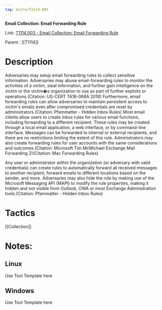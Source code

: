 ```yaml
---
tag: mitre/T1114.003
---
```


**Email Collection: Email Forwarding Rule**

Link: [T1114.003 - Email Collection: Email Forwarding Rule](https://attack.mitre.org/techniques/T1114/003)

Parent : [[T1114]]


# Description

Adversaries may setup email forwarding rules to collect sensitive information. Adversaries may abuse email-forwarding rules to monitor the activities of a victim, steal information, and further gain intelligence on the victim or the victim�s organization to use as part of further exploits or operations.(Citation: US-CERT TA18-068A 2018) Furthermore, email forwarding rules can allow adversaries to maintain persistent access to victim's emails even after compromised credentials are reset by administrators.(Citation: Pfammatter - Hidden Inbox Rules) Most email clients allow users to create inbox rules for various email functions, including forwarding to a different recipient. These rules may be created through a local email application, a web interface, or by command-line interface. Messages can be forwarded to internal or external recipients, and there are no restrictions limiting the extent of this rule. Administrators may also create forwarding rules for user accounts with the same considerations and outcomes.(Citation: Microsoft Tim McMichael Exchange Mail Forwarding 2)(Citation: Mac Forwarding Rules)

Any user or administrator within the organization (or adversary with valid credentials) can create rules to automatically forward all received messages to another recipient, forward emails to different locations based on the sender, and more. Adversaries may also hide the rule by making use of the Microsoft Messaging API (MAPI) to modify the rule properties, making it hidden and not visible from Outlook, OWA or most Exchange Administration tools.(Citation: Pfammatter - Hidden Inbox Rules)

# Tactics


[[Collection]]


# Notes:

## Linux

Use Tool Template here

## Windows

Use Tool Template here